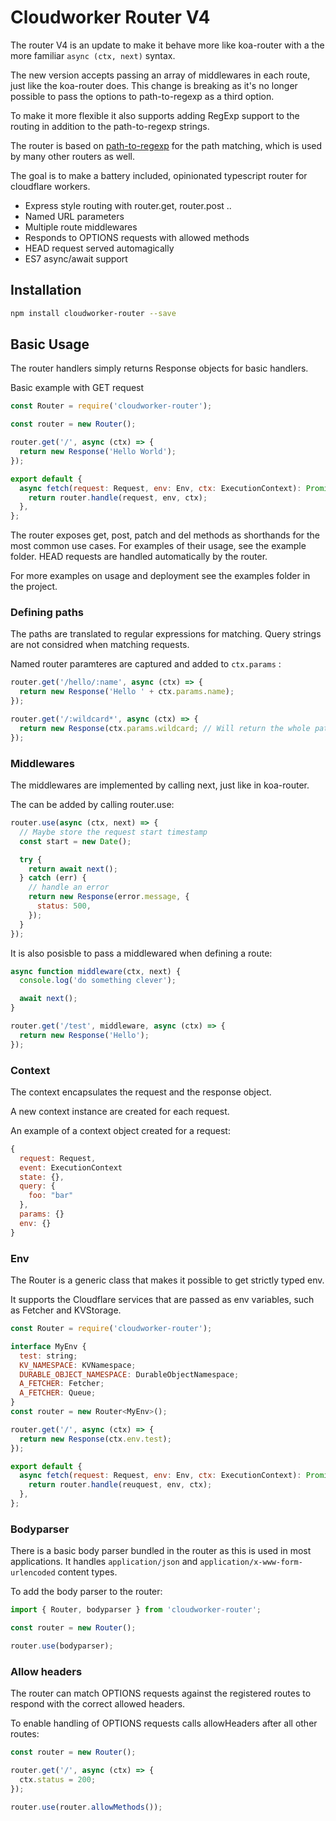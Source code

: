 # Cloudworker Router V4

The router V4 is an update to make it behave more like koa-router with a the more familiar `async (ctx, next)` syntax.

The new version accepts passing an array of middlewares in each route, just like the koa-router does. This change is breaking as it's no longer possible to pass the options to path-to-regexp as a third option.

To make it more flexible it also supports adding RegExp support to the routing in addition to the path-to-regexp strings.

The router is based on [path-to-regexp](https://github.com/pillarjs/path-to-regexp) for the path matching, which is used by many other routers as well.

The goal is to make a battery included, opinionated typescript router for cloudflare workers.

- Express style routing with router.get, router.post ..
- Named URL parameters
- Multiple route middlewares
- Responds to OPTIONS requests with allowed methods
- HEAD request served automagically
- ES7 async/await support

## Installation

```bash
npm install cloudworker-router --save
```

## Basic Usage

The router handlers simply returns Response objects for basic handlers.

Basic example with GET request

```js
const Router = require('cloudworker-router');

const router = new Router();

router.get('/', async (ctx) => {
  return new Response('Hello World');
});

export default {
  async fetch(request: Request, env: Env, ctx: ExecutionContext): Promise<Response> {
    return router.handle(request, env, ctx);
  },
};
```

The router exposes get, post, patch and del methods as shorthands for the most common use cases. For examples of their usage, see the example folder. HEAD requests are handled automatically by the router.

For more examples on usage and deployment see the examples folder in the project.

### Defining paths

The paths are translated to regular expressions for matching. Query strings are not considred when matching requests.

Named router paramteres are captured and added to `ctx.params` :

```js
router.get('/hello/:name', async (ctx) => {
  return new Response('Hello ' + ctx.params.name);
});

router.get('/:wildcard*', async (ctx) => {
  return new Response(ctx.params.wildcard; // Will return the whole path
});
```

### Middlewares

The middlewares are implemented by calling next, just like in koa-router.

The can be added by calling router.use:

```js
router.use(async (ctx, next) => {
  // Maybe store the request start timestamp
  const start = new Date();

  try {
    return await next();
  } catch (err) {
    // handle an error
    return new Response(error.message, {
      status: 500,
    });
  }
});
```

It is also posisble to pass a middlewared when defining a route:

```js
async function middleware(ctx, next) {
  console.log('do something clever');

  await next();
}

router.get('/test', middleware, async (ctx) => {
  return new Response('Hello');
});
```

### Context

The context encapsulates the request and the response object.

A new context instance are created for each request.

An example of a context object created for a request:

```js
{
  request: Request,
  event: ExecutionContext
  state: {},
  query: {
    foo: "bar"
  },
  params: {}
  env: {}
}
```

### Env

The Router is a generic class that makes it possible to get strictly typed env.

It supports the Cloudflare services that are passed as env variables, such as Fetcher and KVStorage.

```js
const Router = require('cloudworker-router');

interface MyEnv {
  test: string;
  KV_NAMESPACE: KVNamespace;
  DURABLE_OBJECT_NAMESPACE: DurableObjectNamespace;
  A_FETCHER: Fetcher;
  A_FETCHER: Queue;
}
const router = new Router<MyEnv>();

router.get('/', async (ctx) => {
  return new Response(ctx.env.test);
});

export default {
  async fetch(request: Request, env: Env, ctx: ExecutionContext): Promise<Response> {
    return router.handle(reuquest, env, ctx);
  },
};
```

### Bodyparser

There is a basic body parser bundled in the router as this is used in most applications. It handles `application/json` and `application/x-www-form-urlencoded` content types.

To add the body parser to the router:

```js
import { Router, bodyparser } from 'cloudworker-router';

const router = new Router();

router.use(bodyparser);
```

### Allow headers

The router can match OPTIONS requests against the registered routes to respond with the correct allowed headers.

To enable handling of OPTIONS requests calls allowHeaders after all other routes:

```js
const router = new Router();

router.get('/', async (ctx) => {
  ctx.status = 200;
});

router.use(router.allowMethods());
```
